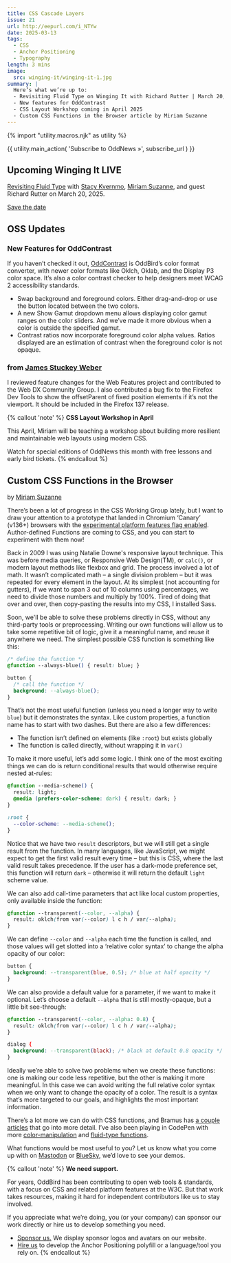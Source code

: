 ```yaml
---
title: CSS Cascade Layers
issue: 21
url: http://eepurl.com/i_NTYw
date: 2025-03-13
tags:
  - CSS
  - Anchor Positioning
  - Typography
length: 3 mins
image:
  src: winging-it/winging-it-1.jpg
summary: |
  Here’s what we’re up to:
  - Revisiting Fluid Type on Winging It with Richard Rutter | March 20, 2025
  - New features for OddContrast
  - CSS Layout Workshop coming in April 2025
  - Custom CSS Functions in the Browser article by Miriam Suzanne
---
```


{% import "utility.macros.njk" as utility %}

{{ utility.main_action(
  'Subscribe to OddNews »',
  subscribe_url
) }}

## Upcoming Winging It LIVE

[Revisiting Fluid Type](https://www.youtube.com/watch?v=py41Ys-iRvk) with
[Stacy Kvernmo](/authors/stacy), [Miriam Suzanne](/authors/miriam), and
guest Richard Rutter on March 20, 2025.

[Save the date](https://www.youtube.com/watch?v=py41Ys-iRvk)

## OSS Updates

### New Features for OddContrast

If you haven’t checked it out, [OddContrast](/oddcontrast/) is OddBird’s color
format converter, with newer color formats like Oklch, Oklab, and the Display P3
color space. It’s also a color contrast checker to help designers meet WCAG 2
accessibility standards.

- Swap background and foreground colors. Either drag-and-drop or use the button
  located between the two colors.
- A new Show Gamut dropdown menu allows displaying color gamut ranges on the
  color sliders. And we’ve made it more obvious when a color is outside the
  specified gamut.
- Contrast ratios now incorporate foreground color alpha values. Ratios
  displayed are an estimation of contrast when the foreground color is not
  opaque.

### from [James Stuckey Weber](/author/james/)

I reviewed feature changes for the Web Features project and contributed to the
Web DX Community Group. I also contributed a bug fix to the Firefox Dev Tools to
show the offsetParent of fixed position elements if it’s not the viewport. It
should be included in the Firefox 137 release.

{% callout 'note' %}
**CSS Layout Workshop in April**

This April, Miriam will be teaching a workshop about building more resilient and
maintainable web layouts using modern CSS.

Watch for special editions of OddNews this month with free lessons and early
bird tickets.
{% endcallout %}

## Custom CSS Functions in the Browser

by [Miriam Suzanne](/authors/miriam)

There’s been a lot of progress in the CSS Working Group lately, but I want to
draw your attention to a prototype that landed in Chromium ‘Canary’ (v136+)
browsers with the [experimental platform features flag
enabled](https://css-irl.info/how-to-enable-experimental-web-platform-features/).
Author-defined Functions are coming to CSS, and you can start to experiment with
them now!

Back in 2009 I was using Natalie Downe's responsive layout technique. This was
before media queries, or Responsive Web Design(TM), or `calc()`, or modern
layout methods like flexbox and grid. The process involved a lot of math. It
wasn’t complicated math – a single division problem – but it was repeated for
every element in the layout. At its simplest (not accounting for gutters), if we
want to span 3 out of 10 columns using percentages, we need to divide those
numbers and multiply by 100%. Tired of doing that over and over, then
copy-pasting the results into my CSS, I installed Sass.

Soon, we'll be able to solve these problems directly in CSS, without any
third-party tools or preprocessing. Writing our own functions will allow us to
take some repetitive bit of logic, give it a meaningful name, and reuse it
anywhere we need. The simplest possible CSS function is something like this:

```css
/* define the function */
@function --always-blue() { result: blue; }

button {
  /* call the function */
  background: --always-blue();
}
```

That’s not the most useful function (unless you need a longer way to write
`blue`) but it demonstrates the syntax. Like custom properties, a function name
has to start with two dashes. But there are also a few differences:

- The function isn’t defined on elements (like `:root`) but exists globally
- The function is called directly, without wrapping it in `var()`

To make it more useful, let’s add some logic. I think one of the most exciting
things we can do is return conditional results that would otherwise require
nested at-rules:

```css
@function --media-scheme() {
  result: light;
  @media (prefers-color-scheme: dark) { result: dark; }
}

:root {
  --color-scheme: --media-scheme();
}
```

Notice that we have two `result` descriptors, but we will still get a single
result from the function. In many languages, like JavaScript, we might expect to
get the first valid result every time – but this is CSS, where the last valid
result takes precedence. If the user has a dark-mode preference set, this
function will return `dark` – otherwise it will return the default `light`
scheme value.

We can also add call-time parameters that act like local custom properties, only
available inside the function:

```css
@function --transparent(--color, --alpha) {
  result: oklch(from var(--color) l c h / var(--alpha);
}
```

We can define `--color` and `--alpha` each time the function is called, and
those values will get slotted into a ‘relative color syntax’ to change the alpha
opacity of our color:

```css
button {
  background: --transparent(blue, 0.5); /* blue at half opacity */
}
```

We can also provide a default value for a parameter, if we want to make it
optional. Let’s choose a default `--alpha` that is still mostly-opaque, but a
little bit see-through:

```css
@function --transparent(--color, --alpha: 0.8) {
  result: oklch(from var(--color) l c h / var(--alpha);
}

dialog {
  background: --transparent(black); /* black at default 0.8 opacity */
}
```

Ideally we’re able to solve two problems when we create these functions: one is
making our code less repetitive, but the other is making it more meaningful. In
this case we can avoid writing the full relative color syntax when we only want
to change the opacity of a color. The result is a syntax that’s more targeted to
our goals, and highlights the most important information.

There’s a lot more we can do with CSS functions, and Bramus has [a couple
articles](https://www.bram.us/2025/02/18/css-at-function-and-css-if/) that go
into more detail. I’ve also been playing in CodePen with more
[color-manipulation](https://codepen.io/miriamsuzanne/pen/dPyzLEJ) and
[fluid-type functions](https://codepen.io/miriamsuzanne/pen/ogNobGx).

What functions would be most useful to you? Let us know what you come up with on
[Mastodon](https://front-end.social/@OddBird) or
[BlueSky](https://bsky.app/profile/oddbird.dev), we’d love to see your demos.

{% callout 'note' %}
**We need support.**

For years, OddBird has been contributing to open web tools & standards, with a
focus on CSS and related platform features at the W3C. But that work takes
resources, making it hard for independent contributors like us to stay involved.

If you appreciate what we’re doing, you (or your company) can sponsor our work
directly or hire us to develop something you need.

- [Sponsor us.](https://opencollective.com/oddbird-open-source) We display
  sponsor logos and avatars on our website.
- [Hire us](/contact/) to develop the Anchor Positioning polyfill or a
  language/tool you rely on.
{% endcallout %}
